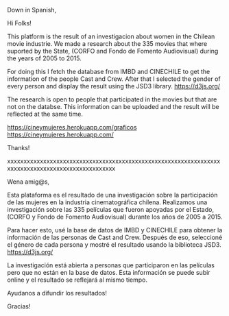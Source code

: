 Down in Spanish, 

Hi Folks!

This platform is the result of an investigacion about women in the Chilean movie industrie.
We made a research about the 335 movies that where suported by the State, (CORFO and Fondo de Fomento Audiovisual) during the years of 2005 to 2015.

For doing this I fetch the database from IMBD and CINECHILE to get the information of the people Cast and Crew.
After that I selected the gender of every person and display the result using the JSD3 library. https://d3js.org/

The research is open to people that participated in the movies but that are not on the databse. This information can be uploaded and the result will be reflected at the same time.


https://cineymujeres.herokuapp.com/graficos
https://cineymujeres.herokuapp.com/

Thanks!

xxxxxxxxxxxxxxxxxxxxxxxxxxxxxxxxxxxxxxxxxxxxxxxxxxxxxxxxxxxxxxxxxxxxxxxxxxxxxxxxxxxxxxxxxxxxxxxxxx

Wena amig@s, 

Esta plataforma es el resultado de una investigación sobre la participación de las mujeres en la industria cinematográfica chilena.
Realizamos una investigación sobre las 335 películas que fueron apoyadas por el Estado, (CORFO y Fondo de Fomento Audiovisual) durante los años de 2005 a 2015.

Para hacer esto, usé la base de datos de IMBD y CINECHILE para obtener la información de las personas de Cast and Crew.
Después de eso, seleccioné el género de cada persona y mostré el resultado usando la biblioteca JSD3. https://d3js.org/

La investigación está abierta a personas que participaron en las películas pero que no están en la base de datos. Esta información se puede subir online y el resultado se reflejará al mismo tiempo.

Ayudanos a difundir los resultados!

Gracias!





